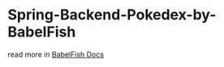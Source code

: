 # Spring-Backend-Pokedex-by-BabelFish


read more in [BabelFish Docs](https://babel-fish-11682.web.app)
